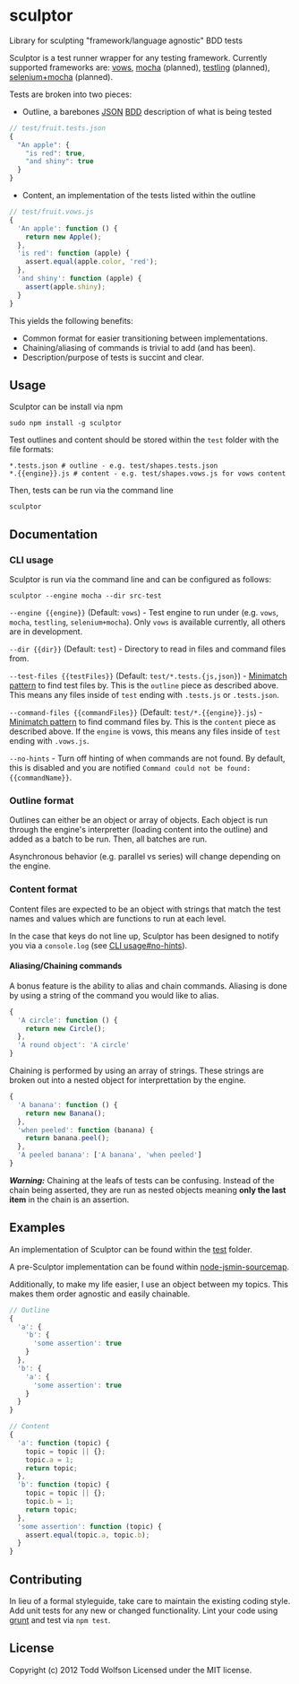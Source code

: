 # sculptor

Library for sculpting "framework/language agnostic" BDD tests

Sculptor is a test runner wrapper for any testing framework. Currently supported frameworks are: [vows][vows], [mocha][mocha] (planned), [testling][testling] (planned), [selenium+mocha][selenium] (planned).

[vows]: http://vowsjs.org/
[mocha]: http://mochajs.org/
[testling]: http://testling.com/
[selenium]: https://github.com/Camme/webdriverjs

Tests are broken into two pieces:
- Outline, a barebones [JSON][json] [BDD][bdd] description of what is being tested

```javascript
// test/fruit.tests.json
{
  "An apple": {
    "is red": true,
    "and shiny": true
  }
}
```

- Content, an implementation of the tests listed within the outline

```javascript
// test/fruit.vows.js
{
  'An apple': function () {
    return new Apple();
  },
  'is red': function (apple) {
    assert.equal(apple.color, 'red');
  },
  'and shiny': function (apple) {
    assert(apple.shiny);
  }
}
```

This yields the following benefits:
- Common format for easier transitioning between implementations.
- Chaining/aliasing of commands is trivial to add (and has been).
- Description/purpose of tests is succint and clear.

[json]: http://json.org/
[bdd]: http://en.wikipedia.org/wiki/Behavior-driven_development
[examples]: https://github.com/twolfson/sculptor/tree/master/examples

## Usage

Sculptor can be install via npm
```shell
sudo npm install -g sculptor
```

Test outlines and content should be stored within the `test` folder with the file formats:
```shell
*.tests.json # outline - e.g. test/shapes.tests.json
*.{{engine}}.js # content - e.g. test/shapes.vows.js for vows content
```

Then, tests can be run via the command line
```shell
sculptor
```

## Documentation
### CLI usage
Sculptor is run via the command line and can be configured as follows:
```shell
sculptor --engine mocha --dir src-test
```

`--engine {{engine}}` (Default: `vows`) - Test engine to run under (e.g. `vows`, `mocha`, `testling`, `selenium+mocha`). Only `vows` is available currently, all others are in development.

`--dir {{dir}}` (Default: `test`) - Directory to read in files and command files from.

`--test-files {{testFiles}}` (Default: `test/*.tests.{js,json}`) - [Minimatch pattern][minimatch] to find test files by. This is the `outline` piece as described above. This means any files inside of `test` ending with `.tests.js` or `.tests.json`.

`--command-files {{commandFiles}}` (Default: `test/*.{{engine}}.js`) - [Minimatch pattern][minimatch] to find command files by. This is the `content` piece as described above. If the `engine` is vows, this means any files inside of `test` ending with `.vows.js`.

`--no-hints` - Turn off hinting of when commands are not found. By default, this is disabled and you are notified `Command could not be found: {{commandName}}`.

[minimatch]: https://github.com/isaacs/minimatch

### Outline format
Outlines can either be an object or array of objects. Each object is run through the engine's interpretter (loading content into the outline) and added as a batch to be run. Then, all batches are run.

Asynchronous behavior (e.g. parallel vs series) will change depending on the engine.

### Content format
Content files are expected to be an object with strings that match the test names and values which are functions to run at each level.

In the case that keys do not line up, Sculptor has been designed to notify you via a `console.log` (see [CLI usage#no-hints](#cli-usage)).

#### Aliasing/Chaining commands
A bonus feature is the ability to alias and chain commands. Aliasing is done by using a string of the command you would like to alias.
```js
{
  'A circle': function () {
    return new Circle();
  },
  'A round object': 'A circle'
}
```

Chaining is performed by using an array of strings. These strings are broken out into a nested object for interprettation by the engine.
```js
{
  'A banana': function () {
    return new Banana();
  },
  'when peeled': function (banana) {
    return banana.peel();
  },
  'A peeled banana': ['A banana', 'when peeled']
}
```

***Warning:*** Chaining at the leafs of tests can be confusing. Instead of the chain being asserted, they are run as nested objects meaning **only the last item** in the chain is an assertion.

## Examples
An implementation of Sculptor can be found within the [test][test] folder.

A pre-Sculptor implementation can be found within [node-jsmin-sourcemap][jsmin-sourcemap].

[test]: https://github.com/twolfson/sculptor/tree/master/test
[jsmin-sourcemap]: https://github.com/twolfson/node-jsmin-sourcemap/tree/master/tests

Additionally, to make my life easier, I use an object between my topics. This makes them order agnostic and easily chainable.
```js
// Outline
{
  'a': {
    'b': {
      'some assertion': true
    }
  },
  'b': {
    'a': {
      'some assertion': true
    }
  }
}

// Content
{
  'a': function (topic) {
    topic = topic || {};
    topic.a = 1;
    return topic;
  },
  'b': function (topic) {
    topic = topic || {};
    topic.b = 1;
    return topic;
  },
  'some assertion': function (topic) {
    assert.equal(topic.a, topic.b);
  }
}
```

## Contributing
In lieu of a formal styleguide, take care to maintain the existing coding style. Add unit tests for any new or changed functionality. Lint your code using [grunt](https://github.com/gruntjs/grunt) and test via `npm test`.

## License
Copyright (c) 2012 Todd Wolfson
Licensed under the MIT license.
